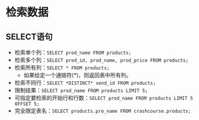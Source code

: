# 检索数据

## SELECT语句

- 检索单个列：`SELECT prod_name FROM products;`
- 检索多个列：`SELECT prod_id, prod_name, prod_price FROM products;`
- 检索所有列：`SELECT * FROM products;`
  - 如果给定一个通赔符(*)，则返回表中所有列。
- 检索不同行：`SELECT *DISTINCT* vend_id FROM products;`
- 限制结果：`SELECT prod_name FROM products LIMIT 5;`
- 可指定要检索的开始行和行数：`SELECT prod_name FROM products LIMIT 5 OFFSET 5;`
- 完全限定表名：`SELECT products.pro_name FROM crashcourse.products;`